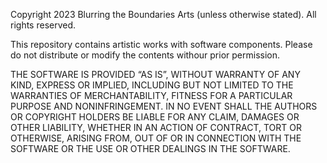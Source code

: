 Copyright 2023 Blurring the Boundaries Arts (unless otherwise stated). All rights reserved.

This repository contains artistic works with software components.  Please do not distribute or modify the contents withour prior permission.

THE SOFTWARE IS PROVIDED “AS IS”, WITHOUT WARRANTY OF ANY KIND, EXPRESS OR IMPLIED, INCLUDING BUT NOT LIMITED TO THE WARRANTIES OF MERCHANTABILITY, FITNESS FOR A PARTICULAR PURPOSE AND NONINFRINGEMENT. IN NO EVENT SHALL THE AUTHORS OR COPYRIGHT HOLDERS BE LIABLE FOR ANY CLAIM, DAMAGES OR OTHER LIABILITY, WHETHER IN AN ACTION OF CONTRACT, TORT OR OTHERWISE, ARISING FROM, OUT OF OR IN CONNECTION WITH THE SOFTWARE OR THE USE OR OTHER DEALINGS IN THE SOFTWARE.
